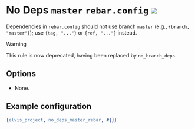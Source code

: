 # No Deps `master` `rebar.config` [![](https://img.shields.io/badge/until-1.4.0-red)](https://github.com/inaka/elvis_core/releases/tag/1.4.0)

Dependencies in `rebar.config` should not use branch `master` (e.g., `{branch, "master"}`); use
`{tag, "..."}` or `{ref, "..."}` instead.

> [!WARNING]
> This rule is now deprecated, having been replaced by `no_branch_deps`.

## Options

- None.

## Example configuration

```erlang
{elvis_project, no_deps_master_rebar, #{}}
```
